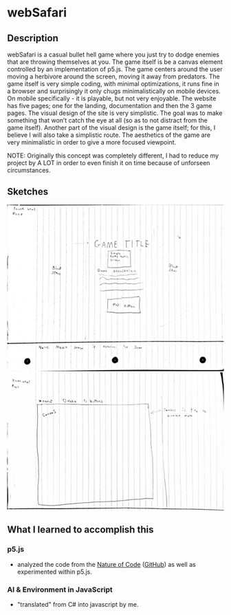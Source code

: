 # webSafari

## Description

webSafari is a casual bullet hell game where you just try to dodge enemies that are throwing themselves at you. The game itself is be a canvas element controlled by an implementation of p5.js. The game centers around the user moving a herbivore around the screen, moving it away from predators. The game itself is very simple coding, with minimal optimizations, it runs fine in a browser and surprisingly it only chugs minimalistically on mobile devices. On mobile specifically - it is playable, but not very enjoyable. The website has five pages; one for the landing, documentation and then the 3 game pages. The visual design of the site is very simplistic. The goal was to make something that won’t catch the eye at all (so as to not distract from the game itself). Another part of the visual design is the game itself; for this, I believe I will also take a simplistic route. The aesthetics of the game are very minimalistic in order to give a more focused viewpoint.

NOTE: Originally this concept was completely different, I had to reduce my project by A LOT in order to even finish it on time because of unforseen circumstances.

## Sketches

![1](1.jpg)
![2](2.jpg)

## What I learned to accomplish this

### p5.js
 * analyzed the code from the [Nature of Code](http://natureofcode.com/book/introduction/) ([GitHub](https://github.com/shiffman/The-Nature-of-Code)) as well as experimented within p5.js.
### AI & Environment in JavaScript
 * "translated" from C# into javascript by me.
